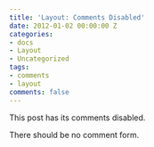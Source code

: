 ```yaml
---
title: 'Layout: Comments Disabled'
date: 2012-01-02 00:00:00 Z
categories:
- docs
- Layout
- Uncategorized
tags:
- comments
- layout
comments: false
---
```


This post has its comments disabled.

There should be no comment form.